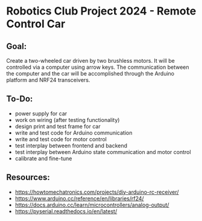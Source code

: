 # Robotics Club Project 2024 - Remote Control Car

## Goal:
Create a two-wheeled car driven by two brushless motors. It will be controlled via a computer
using arrow keys. The communication between the computer and the car will be accomplished
through the Arduino platform and NRF24 transceivers. 


## To-Do:
- power supply for car
- work on wiring (after testing functionality)
- design print and test frame for car
- write and test code for Arduino communication
- write and test code for motor control
- test interplay between frontend and backend
- test interplay between Arduino state communication and motor control
- calibrate and fine-tune


## Resources:
- https://howtomechatronics.com/projects/diy-arduino-rc-receiver/
- https://www.arduino.cc/reference/en/libraries/rf24/
- https://docs.arduino.cc/learn/microcontrollers/analog-output/
- https://pyserial.readthedocs.io/en/latest/
